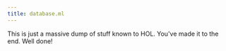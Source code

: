 ```yaml
---
title: database.ml
---
```


This is just a massive dump of stuff known to HOL.
You've made it to the end.
Well done!